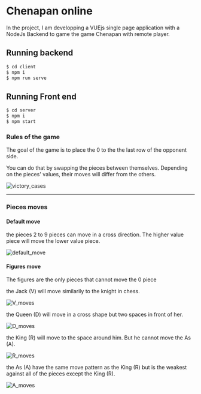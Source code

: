 # Chenapan online

In the project, I am developping a VUEjs single page application with a NodeJs Backend to game the game Chenapan with remote player.

## Running backend

```sh
$ cd client
$ npm i 
$ npm run serve
```

## Running Front end

```sh
$ cd server
$ npm i
$ npm start

```
### Rules of the game

The goal of the game is to place the 0 to the the last row of the opponent side.

You can do that by swapping the pieces between themselves. Depending on the pieces' values, their moves will differ from the others.

![victory_cases](https://github.com/SYNSika/Chenapan/assets/97160902/6740316f-4d3e-4156-8d92-bec6a7c96e25)

------------------------------------

### Pieces moves

#### Default move
the pieces 2 to 9 pieces can move in a cross direction. The higher value piece will move the lower value piece.

![default_move](https://github.com/SYNSika/Chenapan/assets/97160902/47570e8a-7cca-4e82-b059-748cc7b214b1)

#### Figures move
The figures are the only pieces that cannot move the 0 piece

the Jack (V) will move similarily to the knight in chess. 

![V_moves](https://github.com/SYNSika/Chenapan/assets/97160902/c18c727d-e9cb-4a3c-854b-9d2a01aad0ca)

the Queen (D) will move in a cross shape but two spaces in front of her.

![D_moves](https://github.com/SYNSika/Chenapan/assets/97160902/5e803a7c-cb8c-4fb0-952b-a004867995ab)

the King (R) will move to the space around him. But he cannot move the As (A).

![R_moves](https://github.com/SYNSika/Chenapan/assets/97160902/35031d38-161a-4004-88a1-88c619325a5f)

the As (A) have the same move pattern as the King (R) but is the weakest against all of the pieces except the King (R).

![A_moves](https://github.com/SYNSika/Chenapan/assets/97160902/3d0f0010-672a-4885-a919-d32e1f600a6a)

